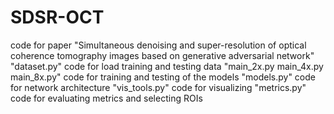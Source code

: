 # SDSR-OCT
code for paper "Simultaneous denoising and super-resolution of optical coherence tomography images based on generative adversarial network"
"dataset.py" code for load training and testing data
"main_2x.py main_4x.py main_8x.py" code for training and testing of the models
"models.py" code for network architecture
"vis_tools.py" code for visualizing
"metrics.py" code for evaluating metrics and selecting ROIs
